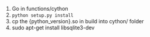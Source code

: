 1) Go in functions/cython
2) `python setup.py install`
3) cp the {python_version}.so in build into cython/ folder
4) sudo apt-get install libsqlite3-dev
